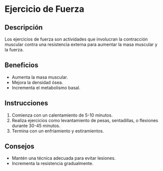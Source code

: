 # Ejercicio de Fuerza

## Descripción
Los ejercicios de fuerza son actividades que involucran la contracción muscular contra una resistencia externa para aumentar la masa muscular y la fuerza.

## Beneficios
- Aumenta la masa muscular.
- Mejora la densidad ósea.
- Incrementa el metabolismo basal.

## Instrucciones
1. Comienza con un calentamiento de 5-10 minutos.
2. Realiza ejercicios como levantamiento de pesas, sentadillas, o flexiones durante 30-45 minutos.
3. Termina con un enfriamiento y estiramientos.

## Consejos
- Mantén una técnica adecuada para evitar lesiones.
- Incrementa la resistencia gradualmente.